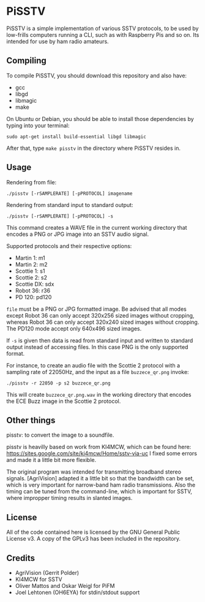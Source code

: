 # PiSSTV

PiSSTV is a simple implementation of various SSTV protocols, to be used by low-frills computers running a CLI, such as with Raspberry Pis and so on.
Its intended for use by ham radio amateurs.

## Compiling

To compile PiSSTV, you should download this repository and also have:

* gcc
* libgd
* libmagic
* make

On Ubuntu or Debian, you should be able to install those dependencies by typing into your terminal:

`sudo apt-get install build-essential libgd libmagic`

After that, type `make pisstv` in the directory where PiSSTV resides in.

## Usage

Rendering from file:

`./pisstv [-rSAMPLERATE] [-pPROTOCOL] imagename`

Rendering from standard input to standard output:

`./pisstv [-rSAMPLERATE] [-pPROTOCOL] -s`

This command creates a WAVE file in the current working directory that encodes a PNG or JPG image into an SSTV audio signal. 

Supported protocols and their respective options:

* Martin 1: m1
* Martin 2: m2
* Scottie 1: s1
* Scottie 2: s2
* Scottie DX: sdx
* Robot 36: r36
* PD 120: pd120

`file` must be a PNG or JPG formatted image. Be advised that all modes except Robot 36 can only accept 320x256 sized images without cropping, whereas Robot 36 can only accept 320x240 sized images without cropping. The PD120 mode accept only 640x496 sized images.

If `-s` is given then data is read from standard input and written to
standard output instead of accessing files. In this case PNG is the
only supported format.

For instance, to create an audio file with the Scottie 2 protocol with a sampling rate of 22050Hz, and the input as a file `buzzece_qr.png` invoke:

`./pisstv -r 22050 -p s2 buzzece_qr.png`

This will create `buzzece_qr.png.wav` in the working directory that encodes the ECE Buzz image in the Scottie 2 protocol.

## Other things

pisstv: to convert the image to a soundfile.


pisstv is heavilly based on work from KI4MCW, which can be found here: https://sites.google.com/site/ki4mcw/Home/sstv-via-uc
I fixed some errors and made it a little bit more flexible.


The original program was intended for transmitting broadband stereo signals.
[AgriVision] adapted it a little bit so that the bandwidth can be set, which is very important for narrow-band ham radio transmissions. Also the timing can be tuned from the command-line, which is important for SSTV, where impropper timing results in slanted images.


## License
All of the code contained here is licensed by the GNU General Public License v3.
A copy of the GPLv3 has been included in the repository.

## Credits

* AgriVision (Gerrit Polder)
* KI4MCW for SSTV
* Oliver Mattos and Oskar Weigl for PiFM
* Joel Lehtonen (OH6EYA) for stdin/stdout support

